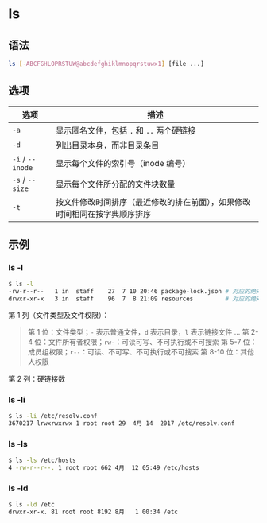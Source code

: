 # ls

## 语法

```sh
ls [-ABCFGHLOPRSTUW@abcdefghiklmnopqrstuwx1] [file ...]
```

## 选项

| 选项             | 描述                                                                       |
| ---------------- | -------------------------------------------------------------------------- |
| `-a`             | 显示匿名文件，包括 `.` 和 `..` 两个硬链接                                  |
| `-d`             | 列出目录本身，而非目录条目                                                 |
| `-i` / `--inode` | 显示每个文件的索引号（inode 编号）                                         |
| `-s` / `--size`  | 显示每个文件所分配的文件块数量                                             |
| `-t`             | 按文件修改时间排序（最近修改的排在前面），如果修改时间相同在按字典顺序排序 |

## 示例

### ls -l

```sh
$ ls -l
-rw-r--r--   1 in  staff    27  7 10 20:46 package-lock.json # 对应的绝对模式是 644
drwxr-xr-x   3 in  staff    96  7  8 21:09 resources         # 对应的绝对模式是 755
```

第 1 列（文件类型及文件权限）：

> 第 1 位：文件类型；`-` 表示普通文件，`d` 表示目录，`l` 表示链接文件 ...
> 第 2-4 位：文件所有者权限；`rw-`：可读可写、不可执行或不可搜索
> 第 5-7 位：成员组权限；`r--`：可读、不可写、不可执行或不可搜索
> 第 8-10 位：其他人权限

第 2 列：硬链接数

### ls -li

```sh
$ ls -li /etc/resolv.conf
3670217 lrwxrwxrwx 1 root root 29  4月 14  2017 /etc/resolv.conf
```

### ls -ls

```sh
$ ls -ls /etc/hosts
4 -rw-r--r--. 1 root root 662 4月  12 05:49 /etc/hosts
```

### ls -ld

```sh
$ ls -ld /etc
drwxr-xr-x. 81 root root 8192 8月   1 00:34 /etc
```
